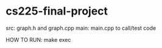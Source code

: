# cs225-final-project

src: graph.h and graph.cpp
main: main.cpp to call/test code

HOW TO RUN:
make exec
